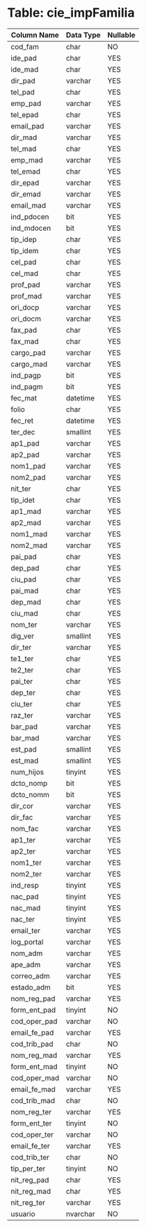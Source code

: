 # Table: cie_impFamilia

| Column Name | Data Type | Nullable |
|-------------|-----------|----------|
| cod_fam | char | NO |
| ide_pad | char | YES |
| ide_mad | char | YES |
| dir_pad | varchar | YES |
| tel_pad | char | YES |
| emp_pad | varchar | YES |
| tel_epad | char | YES |
| email_pad | varchar | YES |
| dir_mad | varchar | YES |
| tel_mad | char | YES |
| emp_mad | varchar | YES |
| tel_emad | char | YES |
| dir_epad | varchar | YES |
| dir_emad | varchar | YES |
| email_mad | varchar | YES |
| ind_pdocen | bit | YES |
| ind_mdocen | bit | YES |
| tip_idep | char | YES |
| tip_idem | char | YES |
| cel_pad | char | YES |
| cel_mad | char | YES |
| prof_pad | varchar | YES |
| prof_mad | varchar | YES |
| ori_docp | varchar | YES |
| ori_docm | varchar | YES |
| fax_pad | char | YES |
| fax_mad | char | YES |
| cargo_pad | varchar | YES |
| cargo_mad | varchar | YES |
| ind_pagp | bit | YES |
| ind_pagm | bit | YES |
| fec_mat | datetime | YES |
| folio | char | YES |
| fec_ret | datetime | YES |
| ter_dec | smallint | YES |
| ap1_pad | varchar | YES |
| ap2_pad | varchar | YES |
| nom1_pad | varchar | YES |
| nom2_pad | varchar | YES |
| nit_ter | char | YES |
| tip_idet | char | YES |
| ap1_mad | varchar | YES |
| ap2_mad | varchar | YES |
| nom1_mad | varchar | YES |
| nom2_mad | varchar | YES |
| pai_pad | char | YES |
| dep_pad | char | YES |
| ciu_pad | char | YES |
| pai_mad | char | YES |
| dep_mad | char | YES |
| ciu_mad | char | YES |
| nom_ter | varchar | YES |
| dig_ver | smallint | YES |
| dir_ter | varchar | YES |
| te1_ter | char | YES |
| te2_ter | char | YES |
| pai_ter | char | YES |
| dep_ter | char | YES |
| ciu_ter | char | YES |
| raz_ter | varchar | YES |
| bar_pad | varchar | YES |
| bar_mad | varchar | YES |
| est_pad | smallint | YES |
| est_mad | smallint | YES |
| num_hijos | tinyint | YES |
| dcto_nomp | bit | YES |
| dcto_nomm | bit | YES |
| dir_cor | varchar | YES |
| dir_fac | varchar | YES |
| nom_fac | varchar | YES |
| ap1_ter | varchar | YES |
| ap2_ter | varchar | YES |
| nom1_ter | varchar | YES |
| nom2_ter | varchar | YES |
| ind_resp | tinyint | YES |
| nac_pad | tinyint | YES |
| nac_mad | tinyint | YES |
| nac_ter | tinyint | YES |
| email_ter | varchar | YES |
| log_portal | varchar | YES |
| nom_adm | varchar | YES |
| ape_adm | varchar | YES |
| correo_adm | varchar | YES |
| estado_adm | bit | YES |
| nom_reg_pad | varchar | YES |
| form_ent_pad | tinyint | NO |
| cod_oper_pad | varchar | NO |
| email_fe_pad | varchar | YES |
| cod_trib_pad | char | NO |
| nom_reg_mad | varchar | YES |
| form_ent_mad | tinyint | NO |
| cod_oper_mad | varchar | NO |
| email_fe_mad | varchar | YES |
| cod_trib_mad | char | NO |
| nom_reg_ter | varchar | YES |
| form_ent_ter | tinyint | NO |
| cod_oper_ter | varchar | NO |
| email_fe_ter | varchar | YES |
| cod_trib_ter | char | NO |
| tip_per_ter | tinyint | NO |
| nit_reg_pad | char | YES |
| nit_reg_mad | char | YES |
| nit_reg_ter | varchar | YES |
| usuario | nvarchar | NO |
